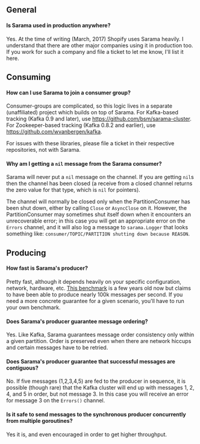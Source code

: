 ## General

#### Is Sarama used in production anywhere?

Yes. At the time of writing (March, 2017) Shopify uses Sarama heavily. I understand that there are other major companies using it in production too. If you work for such a company and file a ticket to let me know, I'll list it here.

## Consuming

#### How can I use Sarama to join a consumer group?

Consumer-groups are complicated, so this logic lives in a separate (unaffiliated) project which builds on top of Sarama. For Kafka-based tracking (Kafka 0.9 and later), use https://github.com/bsm/sarama-cluster. For Zookeeper-based tracking (Kafka 0.8.2 and earlier), use https://github.com/wvanbergen/kafka.

For issues with these libraries, please file a ticket in their respective repositories, not with Sarama.

#### Why am I getting a `nil` message from the Sarama consumer?

Sarama will never put a `nil` message on the channel. If you are getting `nil`s then the channel has been closed (a receive from a closed channel returns the zero value for that type, which is `nil` for pointers).

The channel will normally be closed only when the PartitionConsumer has been shut down, either by calling `Close` or `AsyncClose` on it. However, the PartitionConsumer may sometimes shut itself down when it encounters an unrecoverable error; in this case you will get an appropriate error on the `Errors` channel, and it will also log a message to `sarama.Logger` that looks something like: `consumer/TOPIC/PARTITION shutting down because REASON`.

## Producing

#### How fast is Sarama's producer?

Pretty fast, although it depends heavily on your specific configuration, network, hardware, etc. [This benchmark](http://bravenewgeek.com/dissecting-message-queues/) is a few years old now but claims to have been able to produce nearly 100k messages per second. If you need a more concrete guarantee for a given scenario, you'll have to run your own benchmark.

#### Does Sarama's producer guarantee message ordering?

Yes. Like Kafka, Sarama guarantees message order consistency only within a given partition. Order is preserved even when there are network hiccups and certain messages have to be retried.

#### Does Sarama's producer guarantee that successful messages are contiguous?

No. If five messages (1,2,3,4,5) are fed to the producer in sequence, it is possible (though rare) that the Kafka cluster will end up with messages 1, 2, 4, and 5 in order, but not message 3. In this case you will receive an error for message 3 on the `Errors()` channel.

#### Is it safe to send messages to the synchronous producer concurrently from multiple goroutines?

Yes it is, and even encouraged in order to get higher throughput.